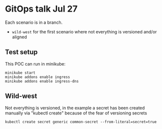 # GitOps talk Jul 27

Each scenario is in a branch.
* `wild-west` for the first scenario where not everything is versioned and/or aligned

## Test setup
This POC can run in minikube:
```
minikube start
minikube addons enable ingress
minikube addons enable ingress-dns
```

## Wild-west
Not everything is versioned, in the example a secret has been created manually via "kubectl create" because of the fear of versioning secrets
```
kubectl create secret generic common-secret --from-literal=secret=true
```